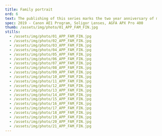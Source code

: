 ```yaml
---
title: Family portrait
ord: 6
text: The publishing of this series marks the two year anniversary of my last trip to Romania. <br/>It represents a celebration of my memories of some of the wonderful people that I've not seen for so long. Some of them I'll never be able to see again. <br/>When I loaded up the black and white film I knew I wanted to commit that point in time to the permanent record but no one could have foreseen the meaning these images would take on in such a short time span.
spec: 2019 - Canon AE1 Program, Soligor Lenses, AGFA APX Pro 400
thumb: /assets/img/photo/01_APP_FAM_FIN.jpg
stills:
  - /assets/img/photo/01_APP_FAM_FIN.jpg
  - /assets/img/photo/02_APP_FAM_FIN.jpg
  - /assets/img/photo/03_APP_FAM_FIN.jpg
  - /assets/img/photo/04_APP_FAM_FIN.jpg
  - /assets/img/photo/05_APP_FAM_FIN.jpg
  - /assets/img/photo/06_APP_FAM_FIN.jpg
  - /assets/img/photo/07_APP_FAM_FIN.jpg
  - /assets/img/photo/08_APP_FAM_FIN.jpg
  - /assets/img/photo/09_APP_FAM_FIN.jpg
  - /assets/img/photo/10_APP_FAM_FIN.jpg
  - /assets/img/photo/11_APP_FAM_FIN.jpg
  - /assets/img/photo/12_APP_FAM_FIN.jpg
  - /assets/img/photo/13_APP_FAM_FIN.jpg
  - /assets/img/photo/14_APP_FAM_FIN.jpg
  - /assets/img/photo/15_APP_FAM_FIN.jpg
  - /assets/img/photo/16_APP_FAM_FIN.jpg
  - /assets/img/photo/17_APP_FAM_FIN.jpg
  - /assets/img/photo/18_APP_FAM_FIN.jpg
  - /assets/img/photo/19_APP_FAM_FIN.jpg
  - /assets/img/photo/20_APP_FAM_FIN.jpg
  - /assets/img/photo/21_APP_FAM_FIN.jpg
---
```

